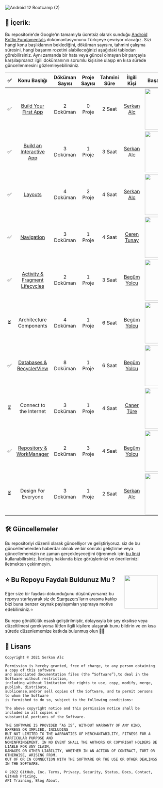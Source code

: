
![Android 12 Bootcamp (2)](https://user-images.githubusercontent.com/70329389/139955062-4e63d1a2-abf8-499b-88e2-e9b40ed2228a.png)

## 📝 İçerik:

Bu repositorie'de Google'ın tamamıyla ücretsiz olarak sunduğu [Android Kotlin Fundamentals](https://developer.android.com/courses/kotlin-fundamentals/course) dokümantasyonunu Türkçeye çevriyor olacağız. Sizi hangi konu başlıklarının beklediğini, döküman sayısını, tahmini çalışma süresini, hangi başarım rozetini alabileceğinizi aşağıdaki tablodan görebilirsiniz. Aynı zamanda bir hata veya güncel olmayan bir parçayla karşılaşırsanız ilgili dokümanının sorumlu kişisine ulaşıp en kısa sürede güncellenmesini gözlemleyebilirsiniz.

|✅  |          Konu Başlığı          | Döküman Sayısı  | Proje Sayısı | Tahmini Süre | İlgili Kişi   | Başarım Rozeti |
|-----|:------------------------------:|:-----------------:|:--------------:|:--------------:|:-------------:|:--------------:|
|✅     | [Build Your First App](https://github.com/serkanalc/Android-Kotlin-Fundamentals/tree/main/Part%2001%20-%20Build%20Your%20First%20App)           |2 Doküman                 |0 Proje              | 2 Saat             |[Serkan Alc](https://github.com/serkanalc)    |<img src="https://developers.google.com/profile/badges/playlists/android/kotlin-fundamentals-one/badge.svg" width="135em"/> |
|✅     | [Build an Interactive App](https://github.com/serkanalc/Android-Kotlin-Fundamentals/tree/main/Part%2003%20-%20Layouts)       |3 Doküman                 |1 Proje              | 3 Saat             |[Serkan Alc](https://github.com/serkanalc)     | <img src="https://developers.google.com/profile/badges/playlists/android/kotlin-fundamentals-two/badge.svg" width="135em"/>  
|✅     | [Layouts](https://github.com/serkanalc/Android-Kotlin-Fundamentals/tree/main/Part%2003%20-%20Layouts)                        |4 Doküman                 |2 Proje              | 4 Saat             |[Serkan Alc](https://github.com/serkanalc)     | <img src="https://developers.google.com/profile/badges/playlists/android/kotlin-fundamentals-three/badge.svg" width="135em"/>
|✅      | [Navigation](https://github.com/serkanalc/Android-Kotlin-Fundamentals/tree/main/Part%2004%20-%20Navigation)                     |3 Doküman                 |1 Proje              |4 Saat               |[Ceren Tunay](https://github.com/gulcerentunay)   | <img src="https://developers.google.com/profile/badges/playlists/android/kotlin-fundamentals-four/badge.svg" width="135em"/>
|✅      | [Activity & Fragment Lifecycles](https://github.com/serkanalc/Android-Kotlin-Fundamentals/tree/main/Part%2005%20-%20Activity%20%26%20Fragment%20lifecyclelar%C4%B1%20) |2 Doküman                 |1 Proje               |3 Saat              |[Begüm Yolcu](https://github.com/bgmylc)   | <img src="https://developers.google.com/profile/badges/playlists/android/kotlin-fundamentals-five/badge.svg" width="135em"/>
|⏳     | Architecture Components        |4 Doküman                 |1 Proje              | 6 Saat             |[Begüm Yolcu](https://github.com/bgmylc)            | <img src="https://developers.google.com/profile/badges/playlists/android/kotlin-fundamentals-six/badge.svg" width="135em"/>
|✅     | [Databases & RecyclerView](https://github.com/serkanalc/Android-Kotlin-Fundamentals/tree/main/Part%2007%20-%20Databases%20%26%20RecyclerView)       |8 Doküman                 |1 Proje               | 6 Saat             |[Begüm Yolcu](https://github.com/bgmylc)   | <img src="https://developers.google.com/profile/badges/playlists/android/kotlin-fundamentals-seven/badge.svg" width="135em"/>
⏳    | Connect to the Internet        |3 Doküman                 |1 Proje               |4 Saat              |[Caner Türe](https://github.com/cnrture)               | <img src="https://developers.google.com/profile/badges/playlists/android/kotlin-fundamentals-eight/badge.svg" width="135em"/>
|✅     | [Repository & WorkManager](https://github.com/serkanalc/Android-Kotlin-Fundamentals/blob/main/Part%2009%20-%20Repository%20&%20workManager%20/README.md)       |2 Doküman                 |3 Proje               | 4 Saat              |[Begüm Yolcu](https://github.com/bgmylc)   | <img src="https://developers.google.com/profile/badges/playlists/android/kotlin-fundamentals-nine/badge.svg" width="135em"/>
|⏳     | Design For Everyone            |3 Doküman                 | 1 Proje              | 2 Saat              |[Serkan Alc](https://github.com/serkanalc)               | <img src="https://developers.google.com/profile/badges/playlists/android/kotlin-fundamentals-ten/badge.svg" width="135em"/>



## 🛠 Güncellemeler

Bu repositoriyi düzenli olarak güncelliyor ve geliştiriyoruz. siz de bu güncellemelerden haberdar olmak ve bir sonraki geliştirme veya güncellememizin ne zaman gerçekleşeceğini öğrenmek için [bu linki](https://github.com/serkanalc/Android-Kotlin-Fundamentals/wiki/Updates) kullanabilirsiniz. İlerleyiş hakkında bize görüşlerinizi ve önerilerinizi iletmekten çekinmeyin. 

## <img align="right" src="https://media.giphy.com/media/LnKdiQXyu3DrhadXx6/giphy.gif" width='110' /> ⭐ Bu Repoyu Faydalı Buldunuz Mu ?


Eğer size bir faydası dokunduğunu düşünüyorsanız bu repoyu starlayarak siz de [Stargazers](https://github.com/serkanalc/Android-Kotlin-Fundamentals/stargazers)'ların arasına katılıp bizi buna benzer kaynak paylaşımları yapmaya motive edebilirsiniz.⭐

Bu repo gönüllülük esaslı geliştirilmiştir, dolayısıyla bir şey eksikse veya düzeltilmesi gerekiyorsa lütfen ilgili kişilere ulaşarak bunu bildirin ve en kısa sürede düzenlememize katkıda bulunmuş olun 👍🏻


## 🧾 Lisans

```
Copyright © 2021 Serkan Alc

Permission is hereby granted, free of charge, to any person obtaining a copy of this software
and associated documentation files (the “Software”),to deal in the Software without restriction,
including without limitation the rights to use, copy, modify, merge, publish, distribute,
sublicense,and/or sell copies of the Software, and to permit persons to whom the Software
is furnished to do so, subject to the following conditions:

The above copyright notice and this permission notice shall be included in all copies or 
substantial portions of the Software.

THE SOFTWARE IS PROVIDED “AS IS”, WITHOUT WARRANTY OF ANY KIND, EXPRESS OR IMPLIED, INCLUDING 
BUT NOT LIMITED TO THE WARRANTIES OF MERCHANTABILITY, FITNESS FOR A PARTICULAR PURPOSE AND 
NONINFRINGEMENT. IN NO EVENT SHALL THE AUTHORS OR COPYRIGHT HOLDERS BE LIABLE FOR ANY CLAIM, 
DAMAGES OR OTHER LIABILITY, WHETHER IN AN ACTION OF CONTRACT, TORT OR OTHERWISE, ARISING FROM,
OUT OF OR IN CONNECTION WITH THE SOFTWARE OR THE USE OR OTHER DEALINGS IN THE SOFTWARE.

© 2022 GitHub, Inc. Terms, Privacy, Security, Status, Docs, Contact, GitHub Pricing, 
API Training, Blog About,

```
  
